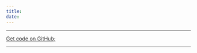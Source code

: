```yaml
---
title: 
date: 
---
```



---

<a href="https://github.com/pranv" class="pa3 tc ba br2 db">Get code on GitHub;</a>

---
